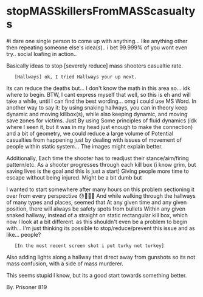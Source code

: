 # stopMASSkillersFromMASScasualtys
#i dare one single person to come up with anything... 
like anything other then repeating someone else's idea(s).. i bet 99.999% of you wont even try.. social loafing in action..

Basically ideas to stop [severely reduce] mass shooters casualtie rate. 

       [Hallways] ok, I tried Hallways your up next.
   
Its can reduce the deaths but... I don't know the math in this area so... idk where to begin. 
BTW, I cant express myself that well, so this is eh and will take a while, until I can find the best wording... omg i could use MS Word. 
In another way to say it: by using snaking hallways, you can in theory keep dynamic
and moving killbox(s), while also keeping dynamic, and moving save zones for victims. Just By using
Some principles of fluid dynamics (idk where I seen it, but it was in my head just enough to make the connection)
and a bit of geometry, we could reduce a large volume of  Potential casualties from happening just by dealing with 
issues of movement of people within static system... The images might explain better.   

Additionally, Each time the shooter has to readjust their stance/aim/firing pattern/etc.
As a shooter progresses through each kill box (i know grim, but saving lives is the goal and this is just a start) 
Giving people more time to escape without being injured. Might be a bit dumb but

I wanted to start somewhere after many hours on this problem sectioning it over from every perspective 😓🤮🤧👹
And while walking through the hallways of many types and places, seemed that At any given time and any given position,
there will always be safety spots from bullets Within any given snaked hallway, instead of a straight on static
rectangular kill box, which now I look at a bit different. as this shouldn't even be a problem to begin with...
I'm just thinking its possible to stop/reduce/prevent this issue and as like... people?

       [In the most recent screen shot i put turky not turkey]

Also adding lights along a hallway that direct away from gunshots so its not mass confusion, with a side of mass murderer. 

This seems stupid I know, but its a good start towards something better. 


By. Prisoner 819
